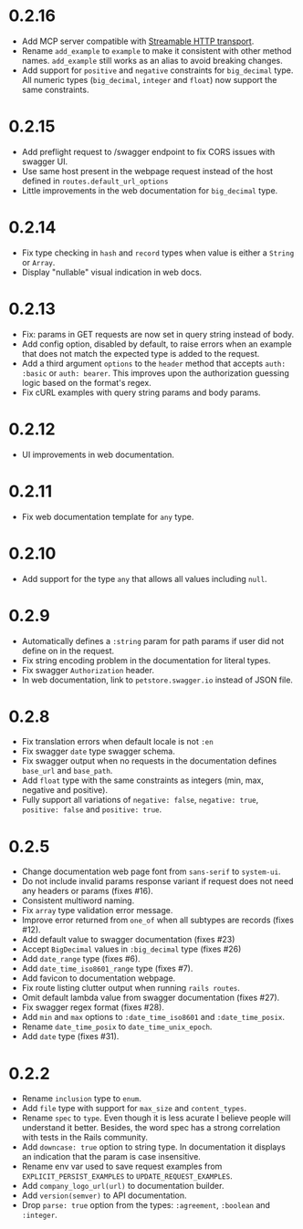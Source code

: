 # 0.2.16

- Add MCP server compatible with [Streamable HTTP transport](https://modelcontextprotocol.io/specification/2025-03-26/basic/transports#streamable-http).
- Rename `add_example` to `example` to make it consistent with other method names.
  `add_example` still works as an alias to avoid breaking changes.
- Add support for `positive` and `negative` constraints for `big_decimal` type.
  All numeric types (`big_decimal`, `integer` and `float`) now support the
  same constraints.

# 0.2.15

- Add preflight request to /swagger endpoint to fix CORS issues with swagger UI.
- Use same host present in the webpage request instead of the host defined in
  `routes.default_url_options`
- Little improvements in the web documentation for `big_decimal` type.

# 0.2.14

- Fix type checking in `hash` and `record` types when value is either a `String` or `Array`.
- Display "nullable" visual indication in web docs.

# 0.2.13

- Fix: params in GET requests are now set in query string instead of body.
- Add config option, disabled by default, to raise errors when an example that
  does not match the expected type is added to the request.
- Add a third argument `options` to the `header` method that accepts
  `auth: :basic` or `auth: bearer`. This improves upon the authorization
  guessing logic based on the format's regex.
- Fix cURL examples with query string params and body params.

# 0.2.12

- UI improvements in web documentation.

# 0.2.11

- Fix web documentation template for `any` type.

# 0.2.10

- Add support for the type `any` that allows all values including `null`.

# 0.2.9

- Automatically defines a `:string` param for path params if user did not define on in the request.
- Fix string encoding problem in the documentation for literal types.
- Fix swagger `Authorization` header.
- In web documentation, link to `petstore.swagger.io` instead of JSON file.

# 0.2.8

- Fix translation errors when default locale is not `:en`
- Fix swagger `date` type swagger schema.
- Fix swagger output when no requests in the documentation defines `base_url` and `base_path`.
- Add `float` type with the same constraints as integers (min, max, negative and positive).
- Fully support all variations of `negative: false`, `negative: true`, `positive: false` and `positive: true`.

# 0.2.5

- Change documentation web page font from `sans-serif` to `system-ui`.
- Do not include invalid params response variant if request does not need
  any headers or params (fixes #16).
- Consistent multiword naming.
- Fix `array` type validation error message.
- Improve error returned from `one_of` when all subtypes are records (fixes #12).
- Add default value to swagger documentation (fixes #23)
- Accept `BigDecimal` values in `:big_decimal` type (fixes #26)
- Add `date_range` type (fixes #6).
- Add `date_time_iso8601_range` type (fixes #7).
- Add favicon to documentation webpage.
- Fix route listing clutter output when running `rails routes`.
- Omit default lambda value from swagger documentation (fixes #27).
- Fix swagger regex format (fixes #28).
- Add `min` and `max` options to `:date_time_iso8601` and `:date_time_posix`.
- Rename `date_time_posix` to `date_time_unix_epoch`.
- Add `date` type (fixes #31).

# 0.2.2

- Rename `inclusion` type to `enum`.
- Add `file` type with support for `max_size` and `content_types`.
- Rename `spec` to `type`. Even though it is less acurate I believe people will
  understand it better. Besides, the word spec has a strong correlation with
  tests in the Rails community.
- Add `downcase: true` option to string type. In documentation it displays an
  indication that the param is case insensitive.
- Rename env var used to save request examples from `EXPLICIT_PERSIST_EXAMPLES`
  to `UPDATE_REQUEST_EXAMPLES`.
- Add `company_logo_url(url)` to documentation builder.
- Add `version(semver)` to API documentation.
- Drop `parse: true` option from the types: `:agreement`, `:boolean` and
  `:integer`.
